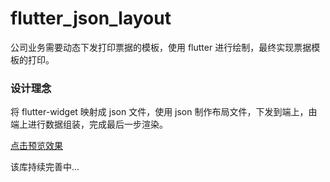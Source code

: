 # flutter_json_layout

公司业务需要动态下发打印票据的模板，使用 flutter 进行绘制，最终实现票据模板的打印。

### 设计理念

将 flutter-widget 映射成 json 文件，使用 json 制作布局文件，下发到端上，由端上进行数据组装，完成最后一步渲染。

[点击预览效果](https://liyufengrex.github.io/flutter_json_layout_preview/)

该库持续完善中...



